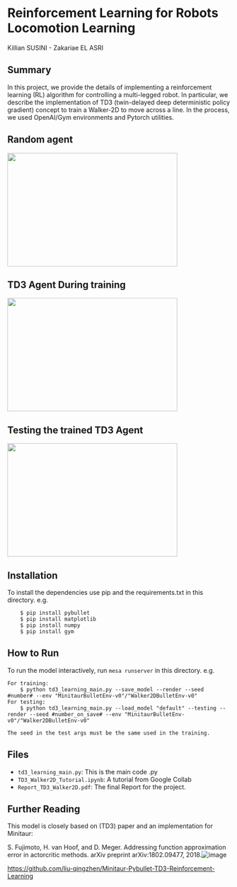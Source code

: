 # Reinforcement Learning for Robots Locomotion Learning

Killian SUSINI - Zakariae EL ASRI


## Summary

In this project, we provide the details of implementing a reinforcement learning (RL) algorithm for controlling a multi-legged robot. In particular, we describe the implementation of TD3 (twin-delayed deep deterministic policy gradient) concept to train a Walker-2D to move across a line. In the process, we used OpenAI/Gym environments and Pytorch utilities.



## Random agent

<img src="images\random_agent.gif" width="384" height="256" />

## TD3 Agent During training

<img src="images\Training.gif" width="384" height="256" />

## Testing the trained TD3 Agent

<img src="images\Testing.gif" width="384" height="256" />

## Installation

To install the dependencies use pip and the requirements.txt in this directory. e.g.

```
    $ pip install pybullet
    $ pip install matplotlib
    $ pip install numpy
    $ pip install gym
```

## How to Run

To run the model interactively, run ``mesa runserver`` in this directory. e.g.

```
For training:
    $ python td3_learning_main.py --save_model --render --seed #number# --env "MinitaurBulletEnv-v0"/"Walker2DBulletEnv-v0"
For testing:
    $ python td3_learning_main.py --load_model "default" --testing --render --seed #number_on_save# --env "MinitaurBulletEnv-v0"/"Walker2DBulletEnv-v0"
    
The seed in the test args must be the same used in the training.
```


## Files

* ``td3_learning_main.py``: This is the main code .py
* ``TD3_Walker2D_Tutorial.ipynb``: A tutorial from Google Collab
* ``Report_TD3_Walker2D.pdf``: The final Report for the project.

## Further Reading

This model is closely based on (TD3) paper and an implementation for Minitaur:

S. Fujimoto, H. van Hoof, and D. Meger. Addressing function approximation error in actorcritic methods. arXiv preprint arXiv:1802.09477, 2018.![image](https://user-images.githubusercontent.com/72689460/160902855-c303f9ce-4b94-4fd4-a61f-388aabc841a6.png)


https://github.com/liu-qingzhen/Minitaur-Pybullet-TD3-Reinforcement-Learning
